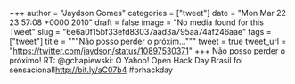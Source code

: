 
+++
author = "Jaydson Gomes"
categories = ["tweet"]
date = "Mon Mar 22 23:57:08 +0000 2010"
draft = false
image = "No media found for this Tweet"
slug = "6e6a0f15bf33efd83037aad3a795aa74af246aae"
tags = ["tweet"]
title = """Não posso perder o próxim..."""
tweet = true
tweet_url = "https://twitter.com/jaydson/status/10897530371"
+++
Não posso perder o próximo! RT: @gchapiewski: O Yahoo! Open Hack Day Brasil foi sensacional!http://bit.ly/aC07b4 #brhackday
